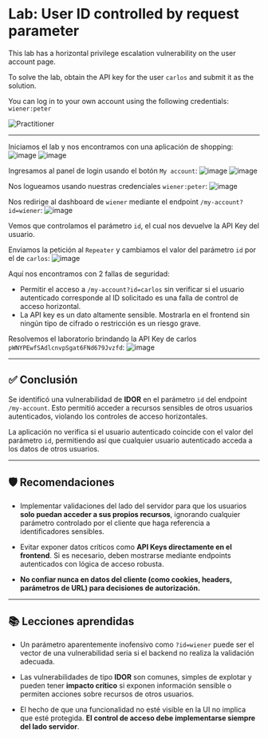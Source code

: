 # Lab: User ID controlled by request parameter

This lab has a horizontal privilege escalation vulnerability on the user account page.

To solve the lab, obtain the API key for the user `carlos` and submit it as the solution.

You can log in to your own account using the following credentials: `wiener:peter`

![Practitioner](https://img.shields.io/badge/level-Apprentice-green) 

---


Iniciamos el lab y nos encontramos con una aplicación de shopping:
![image](https://github.com/user-attachments/assets/fd95ec2f-6af1-43ba-810b-0af116547498)
![image](https://github.com/user-attachments/assets/6d0dda0d-f553-4279-b7fa-bbf2797db441)


Ingresamos al panel de login usando el botón `My account`:
![image](https://github.com/user-attachments/assets/20cc0238-35d7-4f12-ba1e-1433ed0ac627)
![image](https://github.com/user-attachments/assets/83375af0-ab4f-4444-a47e-0662040b0f13)


Nos logueamos usando nuestras credenciales `wiener:peter`:
![image](https://github.com/user-attachments/assets/17c99f31-afc4-4c96-bd92-be032649f437)

Nos redirige al dashboard de `wiener` mediante el endpoint `/my-account?id=wiener`:
![image](https://github.com/user-attachments/assets/54c8afe9-8d95-4672-9c30-5130071fb021)

Vemos que controlamos el parámetro `id`, el cual nos devuelve la API Key del usuario.

Enviamos la petición al `Repeater` y cambiamos el valor del parámetro `id` por el de `carlos`:
![image](https://github.com/user-attachments/assets/d5d89455-6f97-49da-ac61-91d0faf3d48d)


Aquí nos encontramos con 2 fallas de seguridad:

- Permitir el acceso a `/my-account?id=carlos` sin verificar si el usuario autenticado corresponde al ID solicitado es una falla de control de acceso horizontal.
- La API key es un dato altamente sensible. Mostrarla en el frontend sin ningún tipo de cifrado o restricción es un riesgo grave.

Resolvemos el laboratorio brindando la API Key de carlos `pWNYPEwfSAdlcnvpSgat6FNd679Jvzfd`:
![image](https://github.com/user-attachments/assets/17e0c910-d89f-424b-998d-05bc2736339d)

---

## ✅ Conclusión

Se identificó una vulnerabilidad de **IDOR** en el parámetro `id` del endpoint `/my-account`. Esto permitió acceder a recursos sensibles de otros usuarios autenticados, violando los controles de acceso horizontales.

La aplicación no verifica si el usuario autenticado coincide con el valor del parámetro `id`, permitiendo así que cualquier usuario autenticado acceda a los datos de otros usuarios.

---

## 🛡️ Recomendaciones

- Implementar validaciones del lado del servidor para que los usuarios **solo puedan acceder a sus propios recursos**, ignorando cualquier parámetro controlado por el cliente que haga referencia a identificadores sensibles.

- Evitar exponer datos críticos como **API Keys directamente en el frontend**. Si es necesario, deben mostrarse mediante endpoints autenticados con lógica de acceso robusta.

- **No confiar nunca en datos del cliente (como cookies, headers, parámetros de URL) para decisiones de autorización.**

---

## 📚 Lecciones aprendidas

- Un parámetro aparentemente inofensivo como `?id=wiener` puede ser el vector de una vulnerabilidad seria si el backend no realiza la validación adecuada.

- Las vulnerabilidades de tipo **IDOR** son comunes, simples de explotar y pueden tener **impacto crítico** si exponen información sensible o permiten acciones sobre recursos de otros usuarios.

- El hecho de que una funcionalidad no esté visible en la UI no implica que esté protegida. **El control de acceso debe implementarse siempre del lado servidor**.







